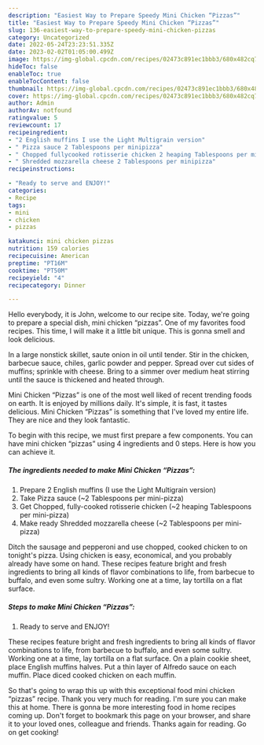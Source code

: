 ```yaml
---
description: "Easiest Way to Prepare Speedy Mini Chicken “Pizzas”"
title: "Easiest Way to Prepare Speedy Mini Chicken “Pizzas”"
slug: 136-easiest-way-to-prepare-speedy-mini-chicken-pizzas
category: Uncategorized
date: 2022-05-24T23:23:51.335Z
date: 2023-02-02T01:05:00.499Z
image: https://img-global.cpcdn.com/recipes/02473c891ec1bbb3/680x482cq70/mini-chicken-pizzas-recipe-main-photo.jpg
hideToc: false
enableToc: true
enableTocContent: false
thumbnail: https://img-global.cpcdn.com/recipes/02473c891ec1bbb3/680x482cq70/mini-chicken-pizzas-recipe-main-photo.jpg
cover: https://img-global.cpcdn.com/recipes/02473c891ec1bbb3/680x482cq70/mini-chicken-pizzas-recipe-main-photo.jpg
author: Admin
authorAv: notfound
ratingvalue: 5
reviewcount: 17
recipeingredient:
- "2 English muffins I use the Light Multigrain version"
- " Pizza sauce 2 Tablespoons per minipizza"
- " Chopped fullycooked rotisserie chicken 2 heaping Tablespoons per minipizza"
- " Shredded mozzarella cheese 2 Tablespoons per minipizza"
recipeinstructions:

- "Ready to serve and ENJOY!"
categories:
- Recipe
tags:
- mini
- chicken
- pizzas

katakunci: mini chicken pizzas 
nutrition: 159 calories
recipecuisine: American
preptime: "PT16M"
cooktime: "PT50M"
recipeyield: "4"
recipecategory: Dinner

---
```



Hello everybody, it is John, welcome to our recipe site. Today, we're going to prepare a special dish, mini chicken “pizzas”. One of my favorites food recipes. This time, I will make it a little bit unique. This is gonna smell and look delicious.

In a large nonstick skillet, saute onion in oil until tender. Stir in the chicken, barbecue sauce, chiles, garlic powder and pepper. Spread over cut sides of muffins; sprinkle with cheese. Bring to a simmer over medium heat stirring until the sauce is thickened and heated through.

Mini Chicken “Pizzas” is one of the most well liked of recent trending foods on earth. It is enjoyed by millions daily. It's simple, it is fast, it tastes delicious. Mini Chicken “Pizzas” is something that I've loved my entire life. They are nice and they look fantastic.


To begin with this recipe, we must first prepare a few components. You can have mini chicken “pizzas” using 4 ingredients and 0 steps. Here is how you can achieve it.

<!--inarticleads1-->

##### The ingredients needed to make Mini Chicken “Pizzas”:

1. Prepare 2 English muffins (I use the Light Multigrain version)
1. Take  Pizza sauce (~2 Tablespoons per mini-pizza)
1. Get  Chopped, fully-cooked rotisserie chicken (~2 heaping Tablespoons per mini-pizza)
1. Make ready  Shredded mozzarella cheese (~2 Tablespoons per mini-pizza)


Ditch the sausage and pepperoni and use chopped, cooked chicken to on tonight&#39;s pizza. Using chicken is easy, economical, and you probably already have some on hand. These recipes feature bright and fresh ingredients to bring all kinds of flavor combinations to life, from barbecue to buffalo, and even some sultry. Working one at a time, lay tortilla on a flat surface. 

<!--inarticleads2-->

##### Steps to make Mini Chicken “Pizzas”:


1. Ready to serve and ENJOY!

These recipes feature bright and fresh ingredients to bring all kinds of flavor combinations to life, from barbecue to buffalo, and even some sultry. Working one at a time, lay tortilla on a flat surface. On a plain cookie sheet, place English muffins halves. Put a thin layer of Alfredo sauce on each muffin. Place diced cooked chicken on each muffin. 

So that's going to wrap this up with this exceptional food mini chicken “pizzas” recipe. Thank you very much for reading. I'm sure you can make this at home. There is gonna be more interesting food in home recipes coming up. Don't forget to bookmark this page on your browser, and share it to your loved ones, colleague and friends. Thanks again for reading. Go on get cooking!
